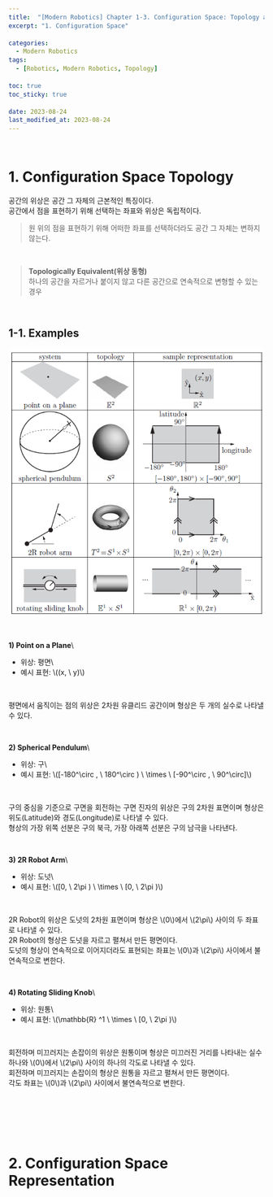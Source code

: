 ```yaml
---
title:  "[Modern Robotics] Chapter 1-3. Configuration Space: Topology and Representation"
excerpt: "1. Configuration Space"

categories:
  - Modern Robotics
tags:
  - [Robotics, Modern Robotics, Topology]

toc: true
toc_sticky: true
 
date: 2023-08-24
last_modified_at: 2023-08-24
---
```


&nbsp;

# 1. Configuration Space Topology
공간의 위상은 공간 그 자체의 근본적인 특징이다.\
공간에서 점을 표현하기 위해 선택하는 좌표와 위상은 독립적이다.
> 원 위의 점을 표현하기 위해 어떠한 좌표를 선택하더라도 공간 그 자체는 변하지 않는다.

&nbsp;

> **Topologically Equivalent(위상 동형)**\
> 하나의 공간을 자르거나 붙이지 않고 다른 공간으로 연속적으로 변형할 수 있는 경우

&nbsp;

## 1-1. Examples
![image](/assets/images/MR_Figure2.9.png)

&nbsp;

**1) Point on a Plane**\
- 위상: 평면\
- 예시 표현: \\((x, \ y)\\)

&nbsp;

평면에서 움직이는 점의 위상은 2차원 유클리드 공간이며 형상은 두 개의 실수로 나타낼 수 있다.

&nbsp;

**2) Spherical Pendulum**\
- 위상: 구\
- 예시 표현: \\([-180^\circ , \ 180^\circ ) \ \times \ [-90^\circ , \ 90^\circ]\\)

&nbsp;

구의 중심을 기준으로 구면을 회전하는 구면 진자의 위상은 구의 2차원 표면이며 형상은 위도(Latitude)와 경도(Longitude)로 나타낼 수 있다.\
형상의 가장 위쪽 선분은 구의 북극, 가장 아래쪽 선분은 구의 남극을 나타낸다.

&nbsp;

**3) 2R Robot Arm**\
- 위상: 도넛\
- 예시 표현: \\([0, \ 2\pi ) \ \times \ [0, \ 2\pi )\\)

&nbsp;

2R Robot의 위상은 도넛의 2차원 표면이며 형상은 \\(0\\)에서 \\(2\pi\\) 사이의 두 좌표로 나타낼 수 있다.\
2R Robot의 형상은 도넛을 자르고 펼쳐서 만든 평면이다.\
도넛의 형상이 연속적으로 이어지더라도 표현되는 좌표는 \\(0\\)과 \\(2\pi\\) 사이에서 불연속적으로 변한다.

&nbsp;

**4) Rotating Sliding Knob**\
- 위상: 원통\
- 예시 표현: \\(\mathbb{R} ^1 \ \times \ [0, \ 2\pi )\\)

&nbsp;

회전하며 미끄러지는 손잡이의 위상은 원통이며 형상은 미끄러진 거리를 나타내는 실수 하나와 \\(0\\)에서 \\(2\pi\\) 사이의 하나의 각도로 나타낼 수 있다.\
회전하며 미끄러지는 손잡이의 형상은 원통을 자르고 펼쳐서 만든 평면이다.\
각도 좌표는 \\(0\\)과 \\(2\pi\\) 사이에서 불연속적으로 변한다.

&nbsp;

&nbsp;

&nbsp;

# 2. Configuration Space Representation
